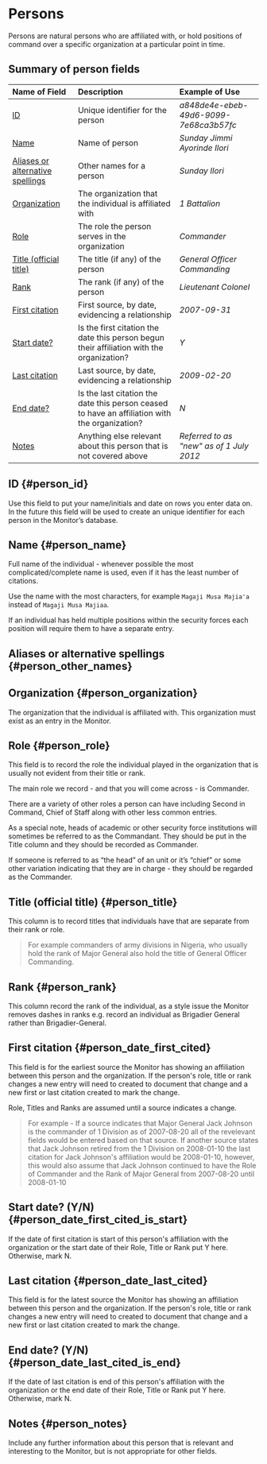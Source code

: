 # Persons

Persons are natural persons who are affiliated with, or hold positions of command over a specific organization at a particular point in time.

## Summary of person fields

| Name of Field | Description | Example of Use |
| :--- | :--- | :--- |
| [ID](#person_id) | Unique identifier for the person | _a848de4e-ebeb-49d6-9099-7e68ca3b57fc_ |
| [Name](#person_name) | Name of person | _Sunday Jimmi Ayorinde Ilori_ |
| [Aliases or alternative spellings](#person_other_names) | Other names for a person | _Sunday Ilori_ |
| [Organization](#person_organization) | The organization that the individual is affiliated with | _1 Battalion_ |
| [Role](#person_role) | The role the person serves in the organization | _Commander_ |
| [Title \(official title\)](#person_title) | The title \(if any\) of the person | _General Officer Commanding_ |
| [Rank](#person_rank) | The rank \(if any\) of the person | _Lieutenant Colonel_ |
| [First citation](#person_date_first_cited) | First source, by date, evidencing a relationship | _2007-09-31_ |
| [Start date?](#person_date_first_cited_is_start) | Is the first citation the date this person begun their affiliation with the organization? | _Y_ |
| [Last citation](#person_date_last_cited) | Last source, by date, evidencing a relationship | _2009-02-20_ |
| [End date?](#person_date_last_cited_is_end) | Is the last citation the date this person ceased to have an affiliation with the organization? | _N_ |
| [Notes](#person_notes) | Anything else relevant about this person that is not covered above | _Referred to as "new" as of 1 July 2012_ |

## ID {#person_id}

Use this field to put your name/initials and date on rows you enter data on. In the future this field will be used to create an unique identifier for each person in the Monitor’s database.

## Name {#person_name}

Full name of the individual - whenever possible the most complicated/complete name is used, even if it has the least number of citations.

Use the name with the most characters, for example `Magaji Musa Majia'a` instead of `Magaji Musa Majiaa`.

If an individual has held multiple positions within the security forces each position will require them to have a separate entry.

## Aliases or alternative spellings {#person_other_names}

## Organization {#person_organization}

The organization that the individual is affiliated with. This organization must exist as an entry in the Monitor.

## Role {#person_role}

This field is to record the role the individual played in the organization that is usually not evident from their title or rank.

The main role we record - and that you will come across - is Commander.

There are a variety of other roles a person can have including Second in Command, Chief of Staff along with other less common entries.

As a special note, heads of academic or other security force institutions will sometimes be referred to as the Commandant. They should be put in the Title column and they should be recorded as Commander.

If someone is referred to as “the head” of an unit or it’s “chief” or some other variation indicating that they are in charge - they should be regarded as the Commander.

## Title \(official title\) {#person_title}

This column is to record titles that individuals have that are separate from their rank or role.

> For example commanders of army divisions in Nigeria, who usually hold the rank of Major General also hold the title of General Officer Commanding.

## Rank {#person_rank}

This column record the rank of the individual, as a style issue the Monitor removes dashes in ranks e.g. record an individual as Brigadier General rather than Brigadier-General.

## First citation {#person_date_first_cited}

This field is for the earliest source the Monitor has showing an affiliation between this person and the organization. If the person's role, title or rank changes a new entry will need to created to document that change and a new first or last citation created to mark the change.

Role, Titles and Ranks are assumed until a source indicates a change.

> For example - If a source indicates that Major General Jack Johnson is the commander of 1 Division as of 2007-08-20 all of the revelevant fields would be entered based on that source. If another source states that Jack Johnson retired from the 1 Division on 2008-01-10 the last citation for Jack Johnson's affiliation would be 2008-01-10, however, this would also assume that Jack Johnson continued to have the Role of Commander and the Rank of Major General from 2007-08-20 until 2008-01-10

## Start date? \(Y/N\) {#person_date_first_cited_is_start}

If the date of first citation is start of this person's affiliation with the organization or the start date of their Role, Title or Rank put Y here. Otherwise, mark N.

## Last citation {#person_date_last_cited}

This field is for the latest source the Monitor has showing an affiliation between this person and the organization. If the person's role, title or rank changes a new entry will need to created to document that change and a new first or last citation created to mark the change.

## End date? \(Y/N\) {#person_date_last_cited_is_end}

If the date of last citation is end of this person's affiliation with the organization or the end date of their Role, Title or Rank put Y here. Otherwise, mark N.

## Notes {#person_notes}

Include any further information about this person that is relevant and interesting to the Monitor, but is not appropriate for other fields.

